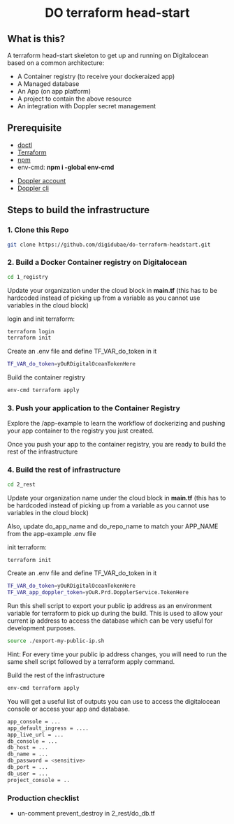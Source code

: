 <h1 align="center">
  DO terraform head-start
  <br>
</h1>

## What is this?
A terraform head-start skeleton to get up and running on Digitalocean based on a common architecture:
- A Container registry (to receive your dockeraized app)
- A Managed database
- An App (on app platform)
- A project to contain the above resource
- An integration with Doppler secret management

## Prerequisite
- [doctl](https://docs.digitalocean.com/reference/doctl/how-to/install/)
- [Terraform](https://developer.hashicorp.com/terraform/downloads)
- [npm](https://www.npmjs.com/package/n#installation)
- env-cmd: **npm i -global env-cmd**
<!-- - Define TF_VAR_do_token and TF_VAR_app_doppler_token in .env file in 2_rest .env file
- define TF_VAR_do_token in 1_registry .env file -->
- [Doppler account](https://doppler.com)
- [Doppler cli](https://docs.doppler.com/docs/install-cli)
## Steps to build the infrastructure

### 1. Clone this Repo
```sh
git clone https://github.com/digidubae/do-terraform-headstart.git
```
### 2. Build a Docker Container registry on Digitalocean
```sh
cd 1_registry
```
Update your organization under the cloud block in **main.tf** (this has to be hardcoded instead of picking up from a variable as you cannot use variables in the cloud block)

login and init terraform:
```sh
terraform login
terraform init
```
Create an .env file and define TF_VAR_do_token in it
```sh
TF_VAR_do_token=yOuRDigitalOceanTokenHere
```
Build the container registry
```sh
env-cmd terraform apply
```

### 3. Push your application to the Container Registry
Explore the /app-example to learn the workflow of dockerizing and pushing your app container to the registry you just created.

Once you push your app to the container registry, you are ready to build the rest of the infrastructure 

### 4. Build the rest of infrastructure
```sh
cd 2_rest
```
Update your organization name under the cloud block in **main.tf** (this has to be hardcoded instead of picking up from a variable as you cannot use variables in the cloud block)

Also, update do_app_name and do_repo_name to match your APP_NAME from the app-example .env file

init terraform:
```sh
terraform init
```

Create an .env file and define TF_VAR_do_token in it
```sh
TF_VAR_do_token=yOuRDigitalOceanTokenHere
TF_VAR_app_doppler_token=yOuR.Prd.DopplerService.TokenHere
```
Run this shell script to export your public ip address as an environment variable for terraform to pick up during the build.  This is used to allow your current ip address to
access the database which can be very useful for development purposes.
```sh
source ./export-my-public-ip.sh
```

Hint: For every time your public ip address changes, you will need to run the same shell script followed by a terraform apply command.

Build the rest of the infrastructure
```sh
env-cmd terraform apply
```

You will get a useful list of outputs you can use to access the digitalocean console or access your app and database.
```sh
app_console = ...
app_default_ingress = ....
app_live_url = ...
db_console = ...
db_host = ...
db_name = ...
db_password = <sensitive>
db_port = ...
db_user = ...
project_console = ..
```
### Production checklist
- un-comment prevent_destroy in 2_rest/do_db.tf